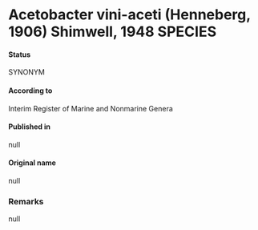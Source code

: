 # Acetobacter vini-aceti (Henneberg, 1906) Shimwell, 1948 SPECIES

#### Status
SYNONYM

#### According to
Interim Register of Marine and Nonmarine Genera

#### Published in
null

#### Original name
null

### Remarks
null